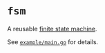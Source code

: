 # `fsm`

A
reusable
[finite state machine](https://en.wikipedia.org/wiki/Finite-state_machine).

See
[`example/main.go`](https://github.com/sean-/patterns/blob/master/fsm/example/main.go) for
details.
